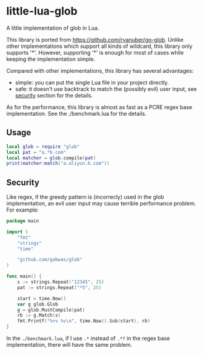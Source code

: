 # little-lua-glob

A little implementation of glob in Lua.

This library is ported from https://github.com/ryanuber/go-glob.
Unlike other implementations which support all kinds of wildcard, this library only supports '\*'.
However, supporting '\*' is enough for most of cases while keeping the implementation simple.

Compared with other implementations, this library has several advantages:
* simple: you can put the single Lua file in your project directly.
* safe: it doesn't use backtrack to match the (possibly evil) user input, see [security](#security) section for the details.

As for the performance, this library is almost as fast as a PCRE regex base implementation. See the ./benchmark.lua for the details.

## Usage

```lua
local glob = require "glob"
local pat = "a.*b.com"
local matcher = glob.compile(pat)
print(matcher:match("a.aliyun.b.com"))
```

## Security

Like regex, if the greedy pattern is (incorrecly) used in the glob implementation, an evil user input may cause terrible performance problem. For example:

```go
package main

import (
	"fmt"
	"strings"
	"time"

	"github.com/gobwas/glob"
)

func main() {
	s := strings.Repeat("12345", 25)
	pat := strings.Repeat("*5", 25)

	start = time.Now()
	var g glob.Glob
	g = glob.MustCompile(pat)
	rb := g.Match(s)
	fmt.Printf("%+v %v\n", time.Now().Sub(start), rb)
}
```

In the `./benchmark.lua`, if I use `.*` instead of `.*?` in the regex base implementation, there will have the same problem.
